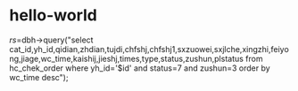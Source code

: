# hello-world
  $rs=$dbh->query("select cat_id,yh_id,qidian,zhdian,tujdi,chfshj,chfshj1,sxzuowei,sxjlche,xingzhi,feiyong,jiage,wc_time,kaishij,jieshj,times,type,status,zushun,plstatus from hc_chek_order  where yh_id='$id' and status=7 and zushun=3 order by wc_time desc");
